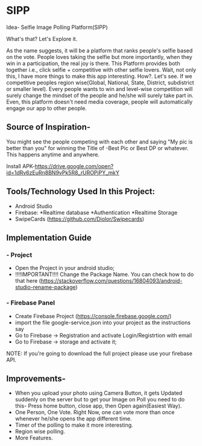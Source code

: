 # SIPP
Idea- Selfie Image Polling Platform(SIPP)

What's that? Let's Explore it.

As the name suggests, it will be a platform that ranks people's selfie based on the vote. People loves taking the selfie but more importantly, when they win in a participation, the real joy is there. This Platform provides both together i.e., click selfie + competitive with other selfie lovers. 
                  Wait, not only this, I have more things to make this app interesting. How?. Let's see. If we competitive peoples region wise(Global, National, State, District, subdistrict or smaller level). Every people wants to win and level-wise competition will surely change the mindset of the people and he/she will surely take part in. Even, this platform doesn't need media coverage, people will automatically engage our app to other people.

## Source of Inspiration-
You might see the people competing with each other and saying "My pic is better than you" for winning the Title of -Best Pic or Best DP or whatever. This happens anytime and anywhere.

Install APK-https://drive.google.com/open?id=1dRv6zEuRn8BN9vPk5R8_rUROPjPY_mkY

## Tools/Technology Used In this Project:
- Android Studio 
- Firebase: *Realtime database *Authentication *Realtime Storage
- SwipeCards (https://github.com/Diolor/Swipecards)

## Implementation Guide
### - Project
  - Open the Project in your android studio;
  - !!!!IMPORTANT!!!! Change the Package Name. You can check how to do that here (https://stackoverflow.com/questions/16804093/android-studio-rename-package)

### - Firebase Panel
  - Create Firebase Project (https://console.firebase.google.com/)
  - import the file google-service.json into your project as the instructions say
  - Go to Firebase -> Registration and activate Login/Registrtion with email
  - Go to Firebase -> storage and activate it;

NOTE: If you're going to download the full project please use your firebase API.

## Improvements-
- When you upload your photo using Camera Button, it gets Updated suddenly on the server but to get your Image on Poll you need to do this- Press home button, close app, then Open again(Easiest Way).
- One Person, One Vote. Right Now, one can vote more than once whenever he/she opens the app different time.
- Timer of the polling to make it more interesting.
- Region wise polling.
- More Features.
